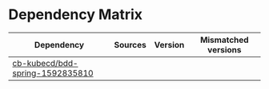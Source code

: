 # Dependency Matrix

Dependency | Sources | Version | Mismatched versions
---------- | ------- | ------- | -------------------
[cb-kubecd/bdd-spring-1592835810](https://github.com/cb-kubecd/bdd-spring-1592835810.git) |  | []() | 
